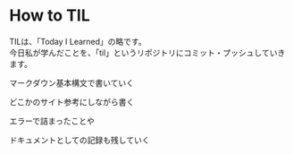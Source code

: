 # How to TIL

TILは、「Today I Learned」の略です。  
今日私が学んだことを、「til」というリポジトリにコミット・プッシュしていきます。

マークダウン基本構文で書いていく

どこかのサイト参考にしながら書く

エラーで詰まったことや

ドキュメントとしての記録も残していく
